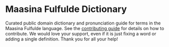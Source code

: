 
# Maasina Fulfulde Dictionary

Curated public domain dictionary and pronunciation guide for terms in the Maasina Fulfulde language. See the [contributing guide](https://github.com/drumworkteam/term/blob/make/.github/contributing.md) for details on how to contribute. We would love your support, even if it is just fixing a word or adding a single definition. Thank you for all your help!